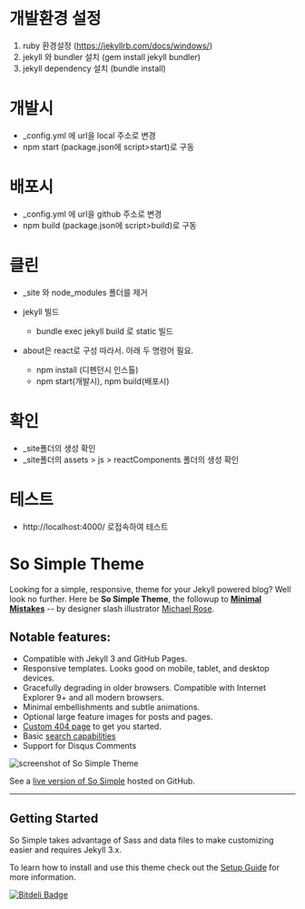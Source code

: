 # 개발환경 설정
1. ruby 환경설정 (https://jekyllrb.com/docs/windows/)
2. jekyll 와 bundler 설치 (gem install jekyll bundler)
3. jekyll dependency 설치 (bundle install)

# 개발시
* _config.yml 에 url을 local 주소로 변경
* npm start (package.json에 script>start)로 구동

# 배포시
* _config.yml 에 url을 github 주소로 변경
* npm build (package.json에 script>build)로 구동

# 클린
* _site 와 node_modules 폴더를 제거
* jekyll 빌드
    * bundle exec jekyll build 로 static 빌드

* about은 react로 구성 따라서. 아래 두 명령어 필요.
    * npm install (디펜던시 인스톨)
    * npm start(개발시), npm build(배포시)

# 확인
* _site폴더의 생성 확인
* _site폴더의 assets > js > reactComponents 폴더의 생성 확인

# 테스트
* http://localhost:4000/ 로접속하여 테스트

# So Simple Theme

Looking for a simple, responsive, theme for your Jekyll powered blog? Well look no further. Here be **So Simple Theme**, the followup to [**Minimal Mistakes**](http://mmistakes.github.io/minimal-mistakes/) -- by designer slash illustrator [Michael Rose](http://mademistakes.com).

## Notable features:

* Compatible with Jekyll 3 and GitHub Pages.
* Responsive templates. Looks good on mobile, tablet, and desktop devices.
* Gracefully degrading in older browsers. Compatible with Internet Explorer 9+ and all modern browsers.
* Minimal embellishments and subtle animations.
* Optional large feature images for posts and pages.
* [Custom 404 page](http://mmistakes.github.io/so-simple-theme/404.html) to get you started.
* Basic [search capabilities](https://github.com/mathaywarduk/jekyll-search)
* Support for Disqus Comments

![screenshot of So Simple Theme](http://mmistakes.github.io/so-simple-theme/images/so-simple-theme-preview.jpg)

See a [live version of So Simple](http://mmistakes.github.io/so-simple-theme/) hosted on GitHub.

---

## Getting Started

So Simple takes advantage of Sass and data files to make customizing easier and requires Jekyll 3.x.

To learn how to install and use this theme check out the [Setup Guide](http://mmistakes.github.io/so-simple-theme/theme-setup/) for more information.

[![Bitdeli Badge](https://d2weczhvl823v0.cloudfront.net/mmistakes/so-simple-theme/trend.png)](https://bitdeli.com/free "Bitdeli Badge")
